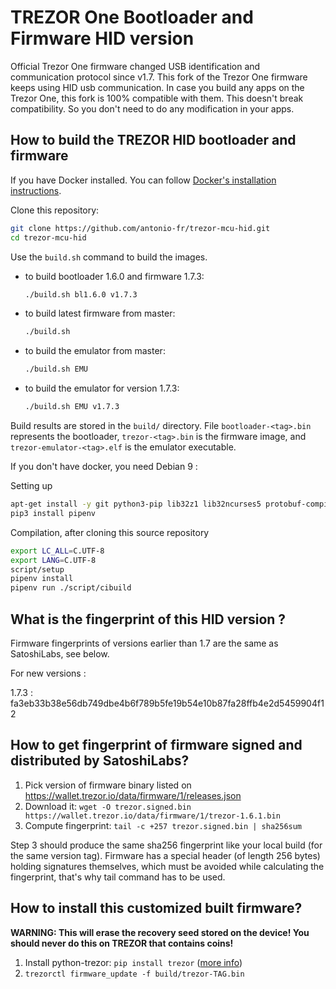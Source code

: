 # TREZOR One Bootloader and Firmware HID version

Official Trezor One firmware changed USB identification and communication protocol since v1.7.
This fork of the Trezor One firmware keeps using HID usb communication. In case you build any apps on the Trezor One, this fork is 100% compatible with them. This doesn't break compatibility. So you don't need to do any modification in your apps.


## How to build the TREZOR HID bootloader and firmware

If you have Docker installed. You can follow [Docker's installation instructions](https://docs.docker.com/engine/installation/).

Clone this repository:
```sh
git clone https://github.com/antonio-fr/trezor-mcu-hid.git
cd trezor-mcu-hid
```

Use the `build.sh` command to build the images.

* to build bootloader 1.6.0 and firmware 1.7.3:
  ```sh
  ./build.sh bl1.6.0 v1.7.3
  ```
* to build latest firmware from master:
  ```sh
  ./build.sh
  ```
* to build the emulator from master:
  ```sh
  ./build.sh EMU
  ```
* to build the emulator for version 1.7.3:
  ```sh
  ./build.sh EMU v1.7.3
  ```

Build results are stored in the `build/` directory. File `bootloader-<tag>.bin` represents
the bootloader, `trezor-<tag>.bin` is the firmware image, and `trezor-emulator-<tag>.elf`
is the emulator executable.


If you don't have docker, you need Debian 9 :

Setting up
```sh
apt-get install -y git python3-pip lib32z1 lib32ncurses5 protobuf-compiler python3-protobuf libprotobuf-dev gcc-arm-none-eabi libnewlib-arm-none-eabi
pip3 install pipenv
```

Compilation, after cloning this source repository
```sh
export LC_ALL=C.UTF-8
export LANG=C.UTF-8
script/setup
pipenv install
pipenv run ./script/cibuild
```



## What is the fingerprint of this HID version ?

Firmware fingerprints of versions earlier than 1.7 are the same as SatoshiLabs, see below.

For new versions :

1.7.3 : fa3eb33b38e56db749dbe4b6f789b5fe19b54e10b87fa28ffb4e2d5459904f12


## How to get fingerprint of firmware signed and distributed by SatoshiLabs?

1. Pick version of firmware binary listed on https://wallet.trezor.io/data/firmware/1/releases.json
2. Download it: `wget -O trezor.signed.bin https://wallet.trezor.io/data/firmware/1/trezor-1.6.1.bin`
3. Compute fingerprint: `tail -c +257 trezor.signed.bin | sha256sum`

Step 3 should produce the same sha256 fingerprint like your local build (for the same version tag). Firmware has a special header (of length 256 bytes) holding signatures themselves, which must be avoided while calculating the fingerprint, that's why tail command has to be used.

## How to install this customized built firmware?

**WARNING: This will erase the recovery seed stored on the device! You should never do this on TREZOR that contains coins!**

1. Install python-trezor: `pip install trezor` ([more info](https://github.com/trezor/python-trezor))
2. `trezorctl firmware_update -f build/trezor-TAG.bin`



